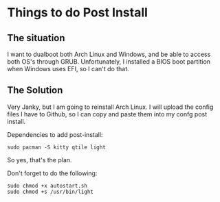 # Things to do Post Install

## The situation

I want to dualboot both Arch Linux and Windows, and be able to access both OS's through GRUB. Unfortunately, I installed a BIOS boot partition 
when Windows uses EFI, so I can't do that.

## The Solution

Very Janky, but I am going to reinstall Arch Linux. I will upload the config files I have to Github, so I can copy and paste them into my confg post install. 

Dependencies to add post-install:
```
sudo pacman -S kitty qtile light
```

So yes, that's the plan.

Don't forget to do the following:
```
sudo chmod +x autostart.sh
sudo chmod +s /usr/bin/light
```
